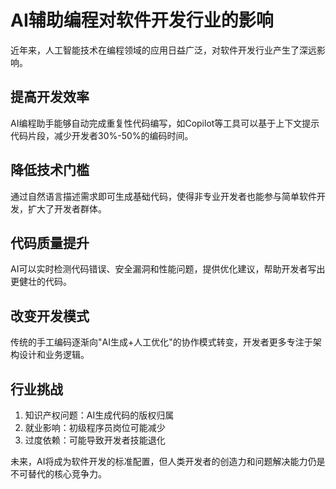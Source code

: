 # AI辅助编程对软件开发行业的影响

近年来，人工智能技术在编程领域的应用日益广泛，对软件开发行业产生了深远影响。

## 提高开发效率
AI编程助手能够自动完成重复性代码编写，如Copilot等工具可以基于上下文提示代码片段，减少开发者30%-50%的编码时间。

## 降低技术门槛
通过自然语言描述需求即可生成基础代码，使得非专业开发者也能参与简单软件开发，扩大了开发者群体。

## 代码质量提升
AI可以实时检测代码错误、安全漏洞和性能问题，提供优化建议，帮助开发者写出更健壮的代码。

## 改变开发模式
传统的手工编码逐渐向"AI生成+人工优化"的协作模式转变，开发者更多专注于架构设计和业务逻辑。

## 行业挑战
1. 知识产权问题：AI生成代码的版权归属
2. 就业影响：初级程序员岗位可能减少
3. 过度依赖：可能导致开发者技能退化

未来，AI将成为软件开发的标准配置，但人类开发者的创造力和问题解决能力仍是不可替代的核心竞争力。